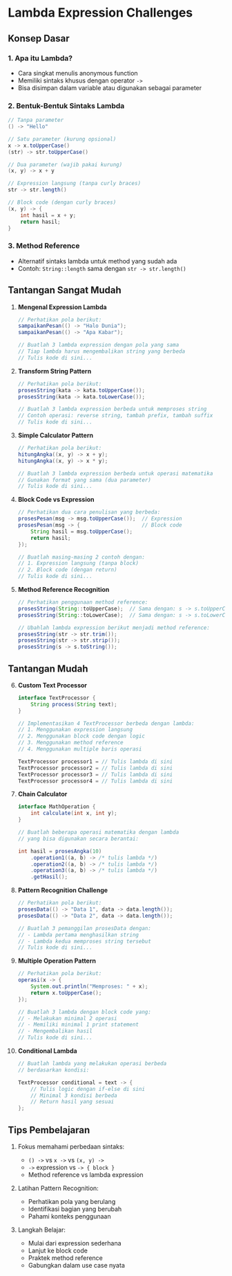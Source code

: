 # Lambda Expression Challenges

## Konsep Dasar

### 1. Apa itu Lambda?
- Cara singkat menulis anonymous function
- Memiliki sintaks khusus dengan operator `->`
- Bisa disimpan dalam variable atau digunakan sebagai parameter

### 2. Bentuk-Bentuk Sintaks Lambda
```java
// Tanpa parameter
() -> "Hello"

// Satu parameter (kurung opsional)
x -> x.toUpperCase()
(str) -> str.toUpperCase()

// Dua parameter (wajib pakai kurung)
(x, y) -> x + y

// Expression langsung (tanpa curly braces)
str -> str.length()

// Block code (dengan curly braces)
(x, y) -> {
    int hasil = x + y;
    return hasil;
}
```

### 3. Method Reference
- Alternatif sintaks lambda untuk method yang sudah ada
- Contoh: `String::length` sama dengan `str -> str.length()`

## Tantangan Sangat Mudah

1. **Mengenal Expression Lambda**
   ```java
   // Perhatikan pola berikut:
   sampaikanPesan(() -> "Halo Dunia");
   sampaikanPesan(() -> "Apa Kabar");
   
   // Buatlah 3 lambda expression dengan pola yang sama
   // Tiap lambda harus mengembalikan string yang berbeda
   // Tulis kode di sini...
   ```

2. **Transform String Pattern**
   ```java
   // Perhatikan pola berikut:
   prosesString(kata -> kata.toUpperCase());
   prosesString(kata -> kata.toLowerCase());
   
   // Buatlah 3 lambda expression berbeda untuk memproses string
   // Contoh operasi: reverse string, tambah prefix, tambah suffix
   // Tulis kode di sini...
   ```

3. **Simple Calculator Pattern**
   ```java
   // Perhatikan pola berikut:
   hitungAngka((x, y) -> x + y);
   hitungAngka((x, y) -> x * y);
   
   // Buatlah 3 lambda expression berbeda untuk operasi matematika
   // Gunakan format yang sama (dua parameter)
   // Tulis kode di sini...
   ```

4. **Block Code vs Expression**
   ```java
   // Perhatikan dua cara penulisan yang berbeda:
   prosesPesan(msg -> msg.toUpperCase());  // Expression
   prosesPesan(msg -> {                    // Block code
       String hasil = msg.toUpperCase();
       return hasil;
   });
   
   // Buatlah masing-masing 2 contoh dengan:
   // 1. Expression langsung (tanpa block)
   // 2. Block code (dengan return)
   // Tulis kode di sini...
   ```

5. **Method Reference Recognition**
   ```java
   // Perhatikan penggunaan method reference:
   prosesString(String::toUpperCase);  // Sama dengan: s -> s.toUpperCase()
   prosesString(String::toLowerCase);  // Sama dengan: s -> s.toLowerCase()
   
   // Ubahlah lambda expression berikut menjadi method reference:
   prosesString(str -> str.trim());
   prosesString(str -> str.strip());
   prosesString(s -> s.toString());
   ```

## Tantangan Mudah

6. **Custom Text Processor**
   ```java
   interface TextProcessor {
       String process(String text);
   }
   
   // Implementasikan 4 TextProcessor berbeda dengan lambda:
   // 1. Menggunakan expression langsung
   // 2. Menggunakan block code dengan logic
   // 3. Menggunakan method reference
   // 4. Menggunakan multiple baris operasi
   
   TextProcessor processor1 = // Tulis lambda di sini
   TextProcessor processor2 = // Tulis lambda di sini
   TextProcessor processor3 = // Tulis lambda di sini
   TextProcessor processor4 = // Tulis lambda di sini
   ```

7. **Chain Calculator**
   ```java
   interface MathOperation {
       int calculate(int x, int y);
   }
   
   // Buatlah beberapa operasi matematika dengan lambda
   // yang bisa digunakan secara berantai:
   
   int hasil = prosesAngka(10)
       .operation1((a, b) -> /* tulis lambda */)
       .operation2((a, b) -> /* tulis lambda */)
       .operation3((a, b) -> /* tulis lambda */)
       .getHasil();
   ```

8. **Pattern Recognition Challenge**
   ```java
   // Perhatikan pola berikut:
   prosesData(() -> "Data 1", data -> data.length());
   prosesData(() -> "Data 2", data -> data.length());
   
   // Buatlah 3 pemanggilan prosesData dengan:
   // - Lambda pertama menghasilkan string
   // - Lambda kedua memproses string tersebut
   // Tulis kode di sini...
   ```

9. **Multiple Operation Pattern**
   ```java
   // Perhatikan pola berikut:
   operasi(x -> {
       System.out.println("Memproses: " + x);
       return x.toUpperCase();
   });
   
   // Buatlah 3 lambda dengan block code yang:
   // - Melakukan minimal 2 operasi
   // - Memiliki minimal 1 print statement
   // - Mengembalikan hasil
   // Tulis kode di sini...
   ```

10. **Conditional Lambda**
    ```java
    // Buatlah lambda yang melakukan operasi berbeda 
    // berdasarkan kondisi:
    
    TextProcessor conditional = text -> {
        // Tulis logic dengan if-else di sini
        // Minimal 3 kondisi berbeda
        // Return hasil yang sesuai
    };
    ```

## Tips Pembelajaran
1. Fokus memahami perbedaan sintaks:
    - `() ->` vs `x ->` vs `(x, y) ->`
    - `->` expression vs `-> { block }`
    - Method reference vs lambda expression

2. Latihan Pattern Recognition:
    - Perhatikan pola yang berulang
    - Identifikasi bagian yang berubah
    - Pahami konteks penggunaan

3. Langkah Belajar:
    - Mulai dari expression sederhana
    - Lanjut ke block code
    - Praktek method reference
    - Gabungkan dalam use case nyata